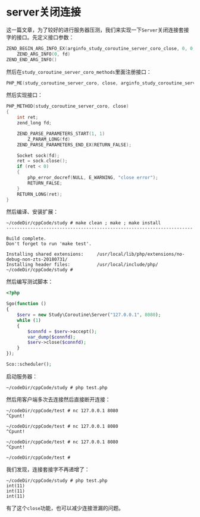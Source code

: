 # server关闭连接

这一篇文章，为了较好的进行服务器压测，我们来实现一下`Server`关闭连接套接字的接口。先定义接口参数：

```cpp
ZEND_BEGIN_ARG_INFO_EX(arginfo_study_coroutine_server_coro_close, 0, 0, 1)
    ZEND_ARG_INFO(0, fd)
ZEND_END_ARG_INFO()
```

然后在`study_coroutine_server_coro_methods`里面注册接口：

```cpp
PHP_ME(study_coroutine_server_coro, close, arginfo_study_coroutine_server_coro_close, ZEND_ACC_PUBLIC)
```

然后实现接口：

```cpp
PHP_METHOD(study_coroutine_server_coro, close)
{
    int ret;
    zend_long fd;

    ZEND_PARSE_PARAMETERS_START(1, 1)
        Z_PARAM_LONG(fd)
    ZEND_PARSE_PARAMETERS_END_EX(RETURN_FALSE);

    Socket sock(fd);
    ret = sock.close();
    if (ret < 0)
    {
        php_error_docref(NULL, E_WARNING, "close error");
        RETURN_FALSE;
    }
    RETURN_LONG(ret);
}
```

然后编译、安装扩展：

```shell
~/codeDir/cppCode/study # make clean ; make ; make install
----------------------------------------------------------------------

Build complete.
Don't forget to run 'make test'.

Installing shared extensions:     /usr/local/lib/php/extensions/no-debug-non-zts-20180731/
Installing header files:          /usr/local/include/php/
~/codeDir/cppCode/study #
```

然后编写测试脚本：

```php
<?php

Sgo(function ()
{
    $serv = new Study\Coroutine\Server("127.0.0.1", 8080);
    while (1)
    {
        $connfd = $serv->accept();
        var_dump($connfd);
        $serv->close($connfd);
    }
});

Sco::scheduler();
```

启动服务器：

```shell
~/codeDir/cppCode/study # php test.php 

```

然后用客户端多次去连接然后直接断开连接：

```shell
~/codeDir/cppCode/test # nc 127.0.0.1 8080
^Cpunt!

~/codeDir/cppCode/test # nc 127.0.0.1 8080
^Cpunt!

~/codeDir/cppCode/test # nc 127.0.0.1 8080
^Cpunt!

~/codeDir/cppCode/test #
```

我们发现，连接套接字不再递增了：

```shell
~/codeDir/cppCode/study # php test.php
int(11)
int(11)
int(11)

```

有了这个`close`功能，也可以减少连接泄漏的问题。
